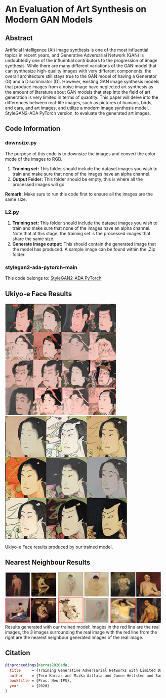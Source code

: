 # An Evaluation of Art Synthesis on Modern GAN Models

## Abstract
Artificial Intelligence (AI) image synthesis is one of the most influential topics in recent years, and Generative Adversarial Network (GAN) is undoubtedly one of the influential contributors to the progression of image synthesis. While there are many different variations of the GAN model that can synthesize high-quality images with very different components, the overall architecture still stays true to the GAN model of having a Generator (G) and a Discriminator (D). However, existing GAN image synthesis models that produce images from a noise image have neglected art synthesis as the amount of literature about GAN models that step into the field of art generation is very limited in terms of quantity. This paper will delve into the differences between real-life images, such as pictures of humans, birds, and cars, and art images, and utilize a modern image synthesis model, StyleGAN2-ADA PyTorch version, to evaluate the generated art images.

## Code Information

### downsize.py
The purpose of this code is to downsize the images and convert the color mode of the images to RGB.

1. **Training set:** This folder should include the dataset images you wish to train and make sure that none of the images have an alpha channel.
2. **Output Folder:** This folder should be empty, this is where all the processed images will go.

**Remark:** Make sure to run this code first to ensure all the images are the same size.

### L2.py
1. **Training set:** This folder should include the dataset images you wish to train and make sure that none of the images have an alpha channel. Note that at this stage, the training set is the processed images that share the same size.
2. **Generate image output:** This should contain the generated image that the model has produced. A sample image can be found within the .Zip folder.

### stylegan2-ada-pytorch-main
This code belongs to: [StyleGAN2-ADA PyTorch](https://github.com/NVlabs/stylegan2-ada-pytorch)

## Ukiyo-e Face Results
![Ukiyo-e Face ResultsI](Ukei.png)
![Ukiyo-e Face Results II](nu/uki_res1.png)

Ukiyo-e Face results produced by our trained model.

## Nearest Neighbour Results
![Nearest Neighbour Results](NearestNeighbour.png)
Results generated with our trained model: Images in the red line are the real images, the 3 images surrounding the real image with the red line from the right are the nearest neighbour generated images of the real image.

## Citation
```bibtex
@inproceedings{Karras2020ada,
  title     = {Training Generative Adversarial Networks with Limited Data},
  author    = {Tero Karras and Miika Aittala and Janne Hellsten and Samuli Laine and Jaakko Lehtinen and Timo Aila},
  booktitle = {Proc. NeurIPS},
  year      = {2020}
}
